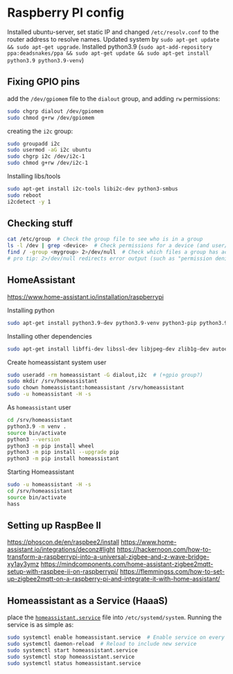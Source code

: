 # Raspberry PI config


Installed ubuntu-server, set static IP and changed `/etc/resolv.conf` to the router address to resolve names.
Updated system by `sudo apt-get update && sudo apt-get upgrade`. 
Installed python3.9 (`sudo apt-add-repository ppa:deadsnakes/ppa && sudo apt-get update && sudo apt-get install python3.9 python3.9-venv`)

## Fixing GPIO pins
add the `/dev/gpiomem` file to the `dialout` group, and adding `rw` permissions:
```bash
sudo chgrp dialout /dev/gpiomem
sudo chmod g+rw /dev/gpiomem
```
creating the `i2c` group:
```bash
sudo groupadd i2c
sudo usermod -aG i2c ubuntu
sudo chgrp i2c /dev/i2c-1
sudo chmod g+rw /dev/i2c-1
```
Installing libs/tools
```bash
sudo apt-get install i2c-tools libi2c-dev python3-smbus
sudo reboot
i2cdetect -y 1
```

## Checking stuff

```bash
cat /etc/group  # Check the group file to see who is in a group
ls -l /dev | grep <device>  # Check permissions for a device (and user/group that has access to it)
find / -group <mygroup> 2>/dev/null  # Check which files a group has access to
# pro tip: 2>/dev/null redirects error output (such as "permission denied") to /dev/null so it isn't printed
```

## HomeAssistant
https://www.home-assistant.io/installation/raspberrypi

Installing python
```bash
sudo apt-get install python3.9-dev python3.9-venv python3-pip python3.9
```
Installing other dependencies
```bash
sudo apt-get install libffi-dev libssl-dev libjpeg-dev zlib1g-dev autoconf build-essential libopenjp2-7 libtiff5 libturbojpeg tzdata
```
Create homeassistant system user
```bash
sudo useradd -rm homeassistant -G dialout,i2c  # (+gpio group?)
sudo mkdir /srv/homeassistant
sudo chown homeassistant:homeassistant /srv/homeassistant
sudo -u homeassistant -H -s
```

As `homeassistant` user
```bash
cd /srv/homeassistant
python3.9 -m venv .
source bin/activate
python3 --version
python3 -m pip install wheel
python3 -m pip install --upgrade pip
python3 -m pip install homeassistant
```

Starting Homeassistant
```bash
sudo -u homeassistant -H -s
cd /srv/homeassistant
source bin/activate
hass
```


## Setting up RaspBee II
https://phoscon.de/en/raspbee2/install
https://www.home-assistant.io/integrations/deconz#light
https://hackernoon.com/how-to-transform-a-raspberrypi-into-a-universal-zigbee-and-z-wave-bridge-xy1ay3ymz
https://mindcomponents.com/home-assistant-zigbee2mqtt-setup-with-raspbee-ii-on-raspberrypi/
https://flemmingss.com/how-to-set-up-zigbee2mqtt-on-a-raspberry-pi-and-integrate-it-with-home-assistant/


## Homeassistant as a Service (HaaaS)
place the [`homeassistant.service`](homeassistant.service) file into `/etc/systemd/system`.
Running the service is as simple as:
```bash
sudo systemctl enable homeassistant.service  # Enable service on every reboot
sudo systemctl daemon-reload  # Reload to include new service
sudo systemctl start homeassistant.service
sudo systemctl stop homeassistant.service
sudo systemctl status homeassistant.service
```
